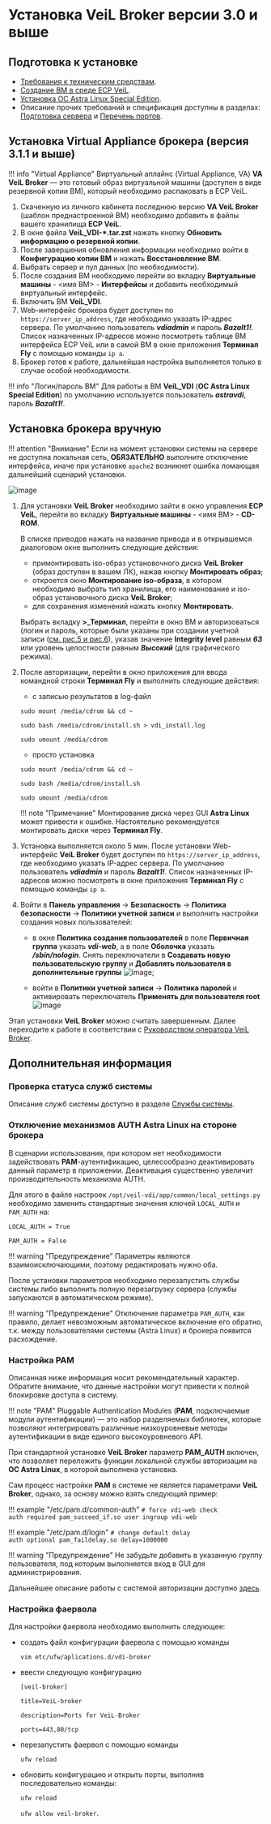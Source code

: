 # Установка VeiL Broker версии 3.0 и выше

## Подготовка к установке
- [Требования к техническим средствам](../engineer_guide/hardware_requirements.md).
- [Создание ВМ в среде ECP VeiL](../engineer_guide/create_domains.md).
- [Установка ОС Astra Linux Special Edition](../engineer_guide/install_os/index.md).
- Описание прочих требований и спецификация доступны в разделах:
  [Подготовка сервера](../spec/domain-req.md) и [Перечень портов](../spec/ports_info.md).

## Установка Virtual Appliance брокера (версия 3.1.1 и выше)

!!! info "Virtual Appliance"
    Виртуальный аплайнс (Virtual Appliance, VA) **VA VeiL Broker** — это готовый образ виртуальной машины 
    (доступен в виде резервной копии ВМ), который необходимо распаковать в ECP VeiL.

1. Скаченную из личного кабинета последнюю версию **VA VeiL Broker** (шаблон преднастроенной ВМ) необходимо добавить в 
   файлы вашего хранилища **ECP VeiL**.
2. В окне файла **VeiL_VDI-\*.tar.zst** нажать кнопку **Обновить информацию о резервной копии**.
3. После завершения обновления информации необходимо войти в **Конфигурацию копии ВМ** и нажать **Восстановление ВМ**.
4. Выбрать сервер и пул данных (по необходимости).
5. После создания ВМ необходимо перейти во вкладку **Виртуальные машины** - <имя ВМ> - **Интерфейсы** и добавить 
   необходимый виртуальный интерфейс.
6. Включить ВМ **VeiL_VDI**. 
7. Web-интерфейс брокера будет доступен по `https://server_ip_address`, где необходимо указать IP-адрес сервера. По умолчанию пользователь 
   **_vdiadmin_** и пароль **_Bazalt1!_**. Список назначенных IP-адресов можно посмотреть таблице ВМ интерфейса ECP VeiL 
   или в самой ВМ в окне приложения **Терминал Fly** с помощью команды `ip a`.
8. Брокер готов к работе, дальнейшая настройка выполняется только в случае особой необходимости.

!!! info "Логин/пароль ВМ"
    Для работы в ВМ **VeiL_VDI** (**ОС Astra Linux Special Edition**) по умолчанию используется пользователь 
      **_astravdi_**, пароль **_Bazalt1!_**.

## Установка брокера вручную

!!! attention "Внимание"
    Если на момент установки системы на сервере не доступна локальная сеть, **ОБЯЗАТЕЛЬНО** выполните отключение 
    интерфейса, иначе при установке `apache2` возникнет ошибка ломающая дальнейший сценарий установки.
    
![image](../../_assets/vdi/how_to/installation/network_disabled.png)

1. Для установки **VeiL Broker** необходимо зайти в окно управления **ECP VeiL**, перейти во вкладку 
   **Виртуальные машины** - <имя ВМ> - **CD-ROM**.
 
    В списке приводов нажать на название привода и в открывшемся диалоговом окне выполнить следующие действия:

    - примонтировать iso-образ установочного диска **VeiL Broker** (образ доступен в вашем ЛК), нажав кнопку 
      **Монтировать образ**;
    - откроется окно **Монтирование iso-образа**, в котором необходимо выбрать тип хранилища, 
      его наименование и iso-образ установочного диска **VeiL Broker**;
    - для сохранения изменений нажать кнопку **Монтировать**.

    Выбрать вкладку **>_Терминал**, перейти в окно ВМ и авторизоваться (логин и пароль, которые были 
    указаны при создании учетной записи ([см. рис.5 и рис.6](../engineer_guide/application1-7.md)), указав значение **Integrity level** 
    равным **_63_** или уровень целостности равным **_Высокий_** (для графического режима).

1. После авторизации, перейти в окно приложения для ввода командной строки **Терминал Fly** 
   и выполнить следующие действия:
   
    - с записью результатов в log-файл

    `sudo mount /media/cdrom && cd ~`
     
    `sudo bash /media/cdrom/install.sh > vdi_install.log`
        
    `sudo umount /media/cdrom`  
           
     - просто установка
    
    `sudo mount /media/cdrom && cd ~`
     
    `sudo bash /media/cdrom/install.sh`
     
    `sudo umount /media/cdrom`  
       
    !!! note "Примечание"
        Монтирование диска через GUI **Astra Linux** может привести к ошибке. Настоятельно рекомендуется монтировать 
        диски через **Терминал Fly**.
   
1. Установка выполняется около 5 мин. После установки Web-интерфейс **VeiL Broker** будет доступен по 
   `https://server_ip_address`, где необходимо указать IP-адрес сервера. По умолчанию пользователь **_vdiadmin_** и пароль **_Bazalt1!_**. Список назначенных 
   IP-адресов можно посмотреть в окне приложения **Терминал Fly** с помощью команды `ip a`.

1. Войти в **Панель управления** → **Безопасность** → **Политика безопасности** → **Политики учетной записи** и 
   выполнить настройки создания новых пользователей:
   
    - в окне **Политика создания пользователей** в поле **Первичная группа** указать **_vdi-web_**, а в поле **Оболочка** 
     указать **_/sbin/nologin_**. Снять переключатели в **Создавать новую пользовательскую группу** и 
     **Добавлять пользователя в дополнительные группы**
     ![image](../../_assets/vdi/how_to/new_user_scenario.PNG);
     
    - войти в **Политики учетной записи** → **Политика паролей** и активировать переключатель 
     **Применять для пользователя root**
     ![image](../../_assets/vdi/how_to/password_policy.PNG)
      
Этап установки **VeiL Broker** можно считать завершенным. Далее переходите к работе в соответствии с 
[Руководством оператора VeiL Broker](../operator_guide/prepare.md).

## Дополнительная информация

### Проверка статуса служб системы
Описание служб системы доступно в разделе [Службы системы](./services.md).

### Отключение механизмов AUTH Astra Linux на стороне брокера
В сценарии использования, при котором нет необходимости задействовать **PAM**-аутентификацию, целесообразно деактивировать
данный параметр в приложении. Деактивация существенно увеличит производительность механизма AUTH.

Для этого в файле настроек `/opt/veil-vdi/app/common/local_settings.py` необходимо
заменить стандартные значения ключей `LOCAL_AUTH` и `PAM_AUTH` на: 

`LOCAL_AUTH = True`
  
`PAM_AUTH = False`

!!! warning "Предупреждение"
    Параметры являются взаимоисключающими, поэтому редактировать нужно оба.

После установки параметров необходимо перезапустить службы системы либо выполнить полную перезагрузку сервера (службы
 запускаются в автоматическом режиме).

!!! warning "Предупреждение"
    Отключение параметра `PAM_AUTH`, как правило, делает невозможным автоматическое включение его обратно, т.к. между 
    пользователями системы (Astra Linux) и брокера появится расхождение.

### Настройка PAM
Описанная ниже информация носит рекомендательный характер. Обратите внимание, что данные настройки могут привести к
полной блокировке доступа в систему.

!!! note "PAM"
    Pluggable Authentication Modules (**PAM**, подключаемые модули аутентификации) — это набор разделяемых библиотек, 
    которые позволяют интегрировать различные низкоуровневые методы аутентификации в виде единого высокоуровневого API.

При стандартной установке **VeiL Broker** параметр **PAM_AUTH** включен, что позволяет переложить функции локальной службы
авторизации на **ОС Astra Linux**, в которой выполнена установка. 

Сам процесс настройки **PAM** в системе не является
параметрами **VeiL Broker**, однако, за основу можно взять следующий пример:

!!! example "/etc/pam.d/common-auth"
    `# force vdi-web check`    
    `auth required pam_succeed_if.so user ingroup vdi-web`
        

!!! example "/etc/pam.d/login"
    `# change default delay`    
    `auth optional pam_faildelay.so delay=1000000`

!!! warning "Предупреждение"
    Не забудьте добавить в указанную группу пользователя, под которым выполняется вход в GUI для администрирования.

Дальнейшее описание работы с системой авторизации доступно [здесь](../auth_v3/info.md).

### Настройка фаервола
Для настройки фаервола необходимо выполнить следующее:

- создать файл конфигурации фаервола c помощью команды

  `vim etc/ufw/aplications.d/vdi-broker`

- ввести следующую конфигурацию

  `[veil-broker]`

  `title=VeiL-broker`

  `description=Ports for VeiL-Broker`

  `ports=443,80/tcp`

- перезапустить фаервол c помощью команды

  `ufw reload`

- обновить конфигурацию и открыть порты, выполнив последовательно команды:

  `ufw reload`

  `ufw allow veil-broker`.